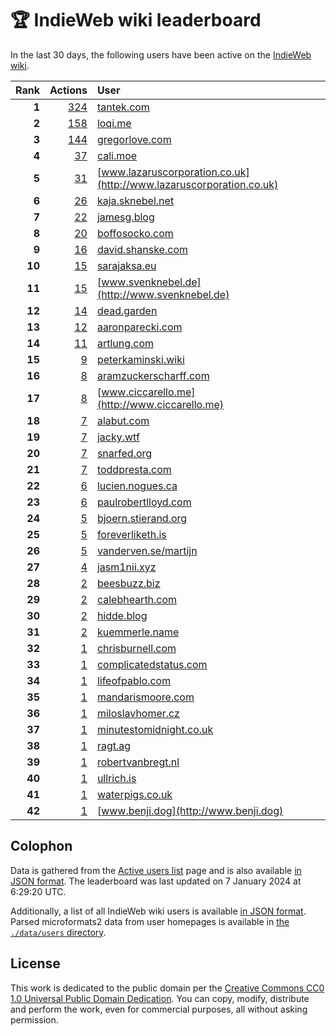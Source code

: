 # 🏆 IndieWeb wiki leaderboard

In the last 30 days, the following users have been active on the [IndieWeb wiki](https://indieweb.org).

| Rank | Actions | User |
|-----:|--------:|:-----|
| **1** | [324](https://indieweb.org/Special:Contributions/Tantek.com) | [tantek.com](http://tantek.com) |
| **2** | [158](https://indieweb.org/Special:Contributions/Loqi.me) | [loqi.me](http://loqi.me) |
| **3** | [144](https://indieweb.org/Special:Contributions/Gregorlove.com) | [gregorlove.com](http://gregorlove.com) |
| **4** | [37](https://indieweb.org/Special:Contributions/Cali.moe) | [cali.moe](http://cali.moe) |
| **5** | [31](https://indieweb.org/Special:Contributions/Www.lazaruscorporation.co.uk) | [www.lazaruscorporation.co.uk](http://www.lazaruscorporation.co.uk) |
| **6** | [26](https://indieweb.org/Special:Contributions/Kaja.sknebel.net) | [kaja.sknebel.net](http://kaja.sknebel.net) |
| **7** | [22](https://indieweb.org/Special:Contributions/Jamesg.blog) | [jamesg.blog](http://jamesg.blog) |
| **8** | [20](https://indieweb.org/Special:Contributions/Boffosocko.com) | [boffosocko.com](http://boffosocko.com) |
| **9** | [16](https://indieweb.org/Special:Contributions/David.shanske.com) | [david.shanske.com](http://david.shanske.com) |
| **10** | [15](https://indieweb.org/Special:Contributions/Sarajaksa.eu) | [sarajaksa.eu](http://sarajaksa.eu) |
| **11** | [15](https://indieweb.org/Special:Contributions/Www.svenknebel.de) | [www.svenknebel.de](http://www.svenknebel.de) |
| **12** | [14](https://indieweb.org/Special:Contributions/Dead.garden) | [dead.garden](http://dead.garden) |
| **13** | [12](https://indieweb.org/Special:Contributions/Aaronparecki.com) | [aaronparecki.com](http://aaronparecki.com) |
| **14** | [11](https://indieweb.org/Special:Contributions/Artlung.com) | [artlung.com](http://artlung.com) |
| **15** | [9](https://indieweb.org/Special:Contributions/Peterkaminski.wiki) | [peterkaminski.wiki](http://peterkaminski.wiki) |
| **16** | [8](https://indieweb.org/Special:Contributions/Aramzuckerscharff.com) | [aramzuckerscharff.com](http://aramzuckerscharff.com) |
| **17** | [8](https://indieweb.org/Special:Contributions/Www.ciccarello.me) | [www.ciccarello.me](http://www.ciccarello.me) |
| **18** | [7](https://indieweb.org/Special:Contributions/Alabut.com) | [alabut.com](http://alabut.com) |
| **19** | [7](https://indieweb.org/Special:Contributions/Jacky.wtf) | [jacky.wtf](http://jacky.wtf) |
| **20** | [7](https://indieweb.org/Special:Contributions/Snarfed.org) | [snarfed.org](http://snarfed.org) |
| **21** | [7](https://indieweb.org/Special:Contributions/Toddpresta.com) | [toddpresta.com](http://toddpresta.com) |
| **22** | [6](https://indieweb.org/Special:Contributions/Lucien.nogues.ca) | [lucien.nogues.ca](http://lucien.nogues.ca) |
| **23** | [6](https://indieweb.org/Special:Contributions/Paulrobertlloyd.com) | [paulrobertlloyd.com](http://paulrobertlloyd.com) |
| **24** | [5](https://indieweb.org/Special:Contributions/Bjoern.stierand.org) | [bjoern.stierand.org](http://bjoern.stierand.org) |
| **25** | [5](https://indieweb.org/Special:Contributions/Foreverliketh.is) | [foreverliketh.is](http://foreverliketh.is) |
| **26** | [5](https://indieweb.org/Special:Contributions/Vanderven.se_martijn) | [vanderven.se/martijn](http://vanderven.se/martijn) |
| **27** | [4](https://indieweb.org/Special:Contributions/Jasm1nii.xyz) | [jasm1nii.xyz](http://jasm1nii.xyz) |
| **28** | [2](https://indieweb.org/Special:Contributions/Beesbuzz.biz) | [beesbuzz.biz](http://beesbuzz.biz) |
| **29** | [2](https://indieweb.org/Special:Contributions/Calebhearth.com) | [calebhearth.com](http://calebhearth.com) |
| **30** | [2](https://indieweb.org/Special:Contributions/Hidde.blog) | [hidde.blog](http://hidde.blog) |
| **31** | [2](https://indieweb.org/Special:Contributions/Kuemmerle.name) | [kuemmerle.name](http://kuemmerle.name) |
| **32** | [1](https://indieweb.org/Special:Contributions/Chrisburnell.com) | [chrisburnell.com](http://chrisburnell.com) |
| **33** | [1](https://indieweb.org/Special:Contributions/Complicatedstatus.com) | [complicatedstatus.com](http://complicatedstatus.com) |
| **34** | [1](https://indieweb.org/Special:Contributions/Lifeofpablo.com) | [lifeofpablo.com](http://lifeofpablo.com) |
| **35** | [1](https://indieweb.org/Special:Contributions/Mandarismoore.com) | [mandarismoore.com](http://mandarismoore.com) |
| **36** | [1](https://indieweb.org/Special:Contributions/Miloslavhomer.cz) | [miloslavhomer.cz](http://miloslavhomer.cz) |
| **37** | [1](https://indieweb.org/Special:Contributions/Minutestomidnight.co.uk) | [minutestomidnight.co.uk](http://minutestomidnight.co.uk) |
| **38** | [1](https://indieweb.org/Special:Contributions/Ragt.ag) | [ragt.ag](http://ragt.ag) |
| **39** | [1](https://indieweb.org/Special:Contributions/Robertvanbregt.nl) | [robertvanbregt.nl](http://robertvanbregt.nl) |
| **40** | [1](https://indieweb.org/Special:Contributions/Ullrich.is) | [ullrich.is](http://ullrich.is) |
| **41** | [1](https://indieweb.org/Special:Contributions/Waterpigs.co.uk) | [waterpigs.co.uk](http://waterpigs.co.uk) |
| **42** | [1](https://indieweb.org/Special:Contributions/Www.benji.dog) | [www.benji.dog](http://www.benji.dog) |


## Colophon

Data is gathered from the [Active users list](https://indieweb.org/Special:ActiveUsers) page and is also available [in JSON format](https://github.com/jgarber623/indieweb-wiki-leaderboard/blob/main/data/leaderboard.json). The leaderboard was last updated on 7 January 2024 at 6:29:20 UTC.

Additionally, a list of all IndieWeb wiki users is available [in JSON format](https://github.com/jgarber623/indieweb-wiki-leaderboard/blob/main/data/users.json). Parsed microformats2 data from user homepages is available in [the `./data/users` directory](https://github.com/jgarber623/indieweb-wiki-leaderboard/blob/main/data/users).

## License

This work is dedicated to the public domain per the [Creative Commons CC0 1.0 Universal Public Domain Dedication](https://creativecommons.org/publicdomain/zero/1.0/). You can copy, modify, distribute and perform the work, even for commercial purposes, all without asking permission.
